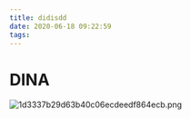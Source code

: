 ```yaml
---
title: didisdd
date: 2020-06-18 09:22:59
tags:
---
```

# DINA
![1d3337b29d63b40c06ecdeedf864ecb.png](https://i.loli.net/2020/06/18/I1MghfbFvLWer9C.png)
